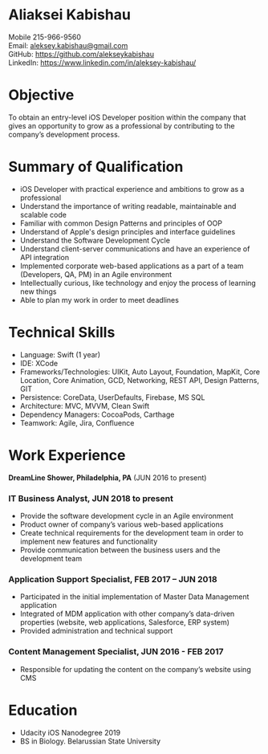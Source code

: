 # Aliaksei Kabishau
Mobile 215-966-9560  
Email: aleksey.kabishau@gmail.com  
GitHub: https://github.com/alekseykabishau  
LinkedIn: https://www.linkedin.com/in/aleksey-kabishau/  
# Objective
To obtain an entry-level iOS Developer position within the company that gives an opportunity to grow as a professional by contributing to the company’s development process.
# Summary of Qualification
* iOS Developer with practical experience and ambitions to grow as a professional
* Understand the importance of writing readable, maintainable and scalable code
* Familiar with common Design Patterns and principles of OOP
* Understand of Apple's design principles and interface guidelines
* Understand the Software Development Cycle
* Understand client-server communications and have an experience of API integration
* Implemented corporate web-based applications as a part of a team (Developers, QA, PM) in an Agile environment
* Intellectually curious, like technology and enjoy the process of learning new things
* Able to plan my work in order to meet deadlines
# Technical Skills
* Language: Swift (1 year)
* IDE: XCode
* Frameworks/Technologies: UIKit, Auto Layout, Foundation, MapKit, Core Location, Core Animation, GCD, Networking, REST API, Design Patterns, GIT
* Persistence: CoreData, UserDefaults, Firebase, MS SQL
* Architecture: MVC, MVVM, Clean Swift
* Dependency Managers: CocoaPods, Carthage
* Teamwork: Agile, Jira, Confluence
# Work Experience
**DreamLine Shower, Philadelphia, PA** (JUN 2016 to present) 

### IT Business Analyst, JUN 2018 to present
* Provide the software development cycle in an Agile environment
* Product owner of company’s various web-based applications
* Create technical requirements for the development team in order to implement new features and functionality
* Provide communication between the business users and the development team  

### Application Support Specialist, FEB 2017 – JUN 2018
* Participated in the initial implementation of Master Data Management application
* Integrated of MDM application with other company’s data-driven properties (website, web applications, Salesforce, ERP system)
* Provided administration and technical support  

### Content Management Specialist, JUN 2016 - FEB 2017
* Responsible for updating the content on the company’s website using CMS
# Education
* Udacity iOS Nanodegree 2019
* BS in Biology. Belarussian State University

